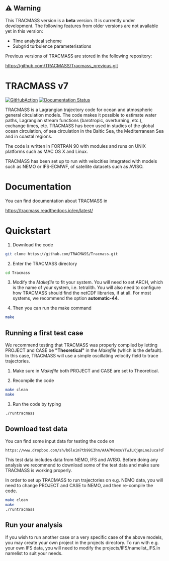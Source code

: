 :warning: Warning
-----------------
This TRACMASS version is a **beta** version.
It is currently under development. The following features from older versions are not available yet in this version:

* Time analytical scheme
* Subgrid turbulence parameterisations

Previous versions of TRACMASS are stored in the following repository:

https://github.com/TRACMASS/Tracmass_previous.git


TRACMASS v7
===========
[![GitHubAction](https://github.com/AitorAldama/Tracmass/workflows/Build%20and%20Test/badge.svg)](https://github.com/AitorAldama/Tracmass/workflows/Build%20and%20Test/badge.svg) [![Documentation Status](https://readthedocs.org/projects/tracmass/badge/?version=latest)](https://tracmass.readthedocs.io/en/latest/?badge=latest)

TRACMASS is a Lagrangian trajectory code for ocean and atmospheric general circulation models. The code makes it possible to estimate water paths, Lagrangian stream functions (barotropic, overturning, etc.), exchange times, etc. TRACMASS has been used in studies of the global ocean circulation, of sea circulation in the Baltic Sea, the Mediterranean Sea and in coastal regions.

The code is written in FORTRAN 90 with modules and runs on UNIX platforms such as MAC OS X and Linux.

TRACMASS has been set up to run with velocities integrated with models such as NEMO or IFS-ECMWF, of satellite datasets such as AVISO.

Documentation
=============

You can find documentation about TRACMASS in

https://tracmass.readthedocs.io/en/latest/

Quickstart
==========

1. Download the code

```bash
git clone https://github.com/TRACMASS/Tracmass.git
```

2. Enter the TRACMASS directory

```bash
cd Tracmass
```

3. Modify the *Makefile* to fit your system. You will need to set ARCH, which is the name of your system, i.e. tetralith. You will also need to configure how TRACMASS should find the netCDF libraries, if at all. For most systems, we recommend the option **automatic-44**.

4. Then you can run the make command

```bash
make
```

Running a first test case
-------------------------

We recommend testing that TRACMASS was properly compiled by letting PROJECT and CASE be **"Theoretical"** in the *Makefile* (which is the default). In this case, TRACMASS will use a simple oscillating velocity field to trace trajectories.

1. Make sure in *Makefile* both PROJECT and CASE are set to Theoretical.

2. Recompile the code

```bash
make clean
make
```

3. Run the code by typing

```bash
./runtracmass
```

Download test data
------------------

You can find some input data for testing the code on

```bash
https://www.dropbox.com/sh/b6leim7tb99i3hm/AAA7M0mxuYTwJLKjqmLnoJuca?dl=0
```

This test data includes data from NEMO, IFS and AVISO.
Before doing any analysis we recommend to download some of the test data and make sure TRACMASS is working properly.

In order to set up TRACMASS to run trajectories on e.g. NEMO data, you will need to change PROJECT and CASE to NEMO, and then re-compile the code.

```bash
make clean
make
./runtracmass
```

Run your analysis
-----------------

If you wish to run another case or a very specific case of the above models, you may create your own project in the projects directory.
To run with e.g. your own IFS data, you will need to modify the projects/IFS/namelist_IFS.in namelist to suit your needs.
